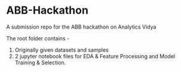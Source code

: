 # ABB-Hackathon
A submission repo for the ABB hackathon on Analytics Vidya

The root folder contains -
1. Originally given datasets and samples
2. 2 jupyter notebook files for EDA & Feature Processing and Model Training & Selection.
